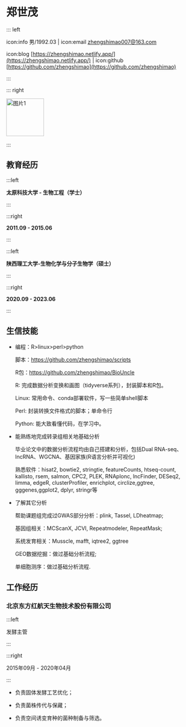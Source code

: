# 郑世茂

::: left

icon:info 男/1992.03 | icon:email zhengshimao007@163.com

icon:blog [https://zhengshimao.netlify.app/](https://zhengshimao.netlify.app/) | icon:github [https://github.com/zhengshimao](https://github.com/zhengshimao)

:::  

::: right 

<img title="" src="https://cdn.mdedit.online/user/42520/c468b7a6-4ad1-44e6-af01-1b3bc8c5b40d.png" alt="图片1" width="100">

:::  

## 教育经历

:::left

**太原科技大学 - 生物工程（学士）**

:::

:::right

**2011.09 - 2015.06**

:::

:::left

**陕西理工大学-生物化学与分子生物学（硕士）**

:::

:::right

**2020.09 - 2023.06**

:::

## 生信技能

- 编程：R>linux>perl>python
  
  脚本：https://github.com/zhengshimao/scripts
  
  R包：https://github.com/zhengshimao/BioUncle
  
  R: 完成数据分析变换和画图（tidyverse系列），封装脚本和R包。
  
  Linux: 常用命令、conda部署软件，写一些简单shell脚本
  
  Perl:  封装转换文件格式的脚本；单命令行
  
  Python: 能大致看懂代码，在学习中。
  
- 能熟练地完成转录组相关地基础分析
  
  毕业论文中的数据分析流程均由自己搭建和分析，包括Dual RNA-seq、lncRNA、WGCNA、基因家族(R语言分析并可视化)
  
  熟悉软件：hisat2, bowtie2, stringtie, featureCounts, htseq-count, kallisto, rsem, salmon, CPC2, PLEK, RNAplonc, lncFinder, DESeq2, limma, edgeR, clusterProfiler, enrichplot, circlize,ggtree, gggenes,ggplot2, dplyr, stringr等
- 了解其它分析
  
  帮助课题组完成过GWAS部分分析：plink, Tassel, LDheatmap;
  
  基因组相关：MCScanX, JCVI, Repeatmodeler, RepeatMask;
  
  系统发育相关：Musscle, mafft, iqtree2, ggtree
  
  GEO数据挖掘：做过基础分析流程;
  
  单细胞测序：做过基础分析流程.
  
  
  
## 工作经历

### 北京东方红航天生物技术股份有限公司

:::left

发酵主管

:::

:::right

2015年09月 - 2020年04月

:::
- 负责固体发酵工艺优化；
  
- 负责菌株传代与保藏；
  
- 负责空间诱变育种的菌种制备与筛选。
